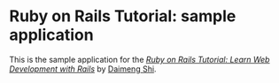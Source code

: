 # Ruby on Rails Tutorial: sample application

This is the sample application for the
[*Ruby on Rails Tutorial:
Learn Web Development with Rails*](https://www.railstutorial.org/)
by [Daimeng Shi](http://127.0.0.1:3000).